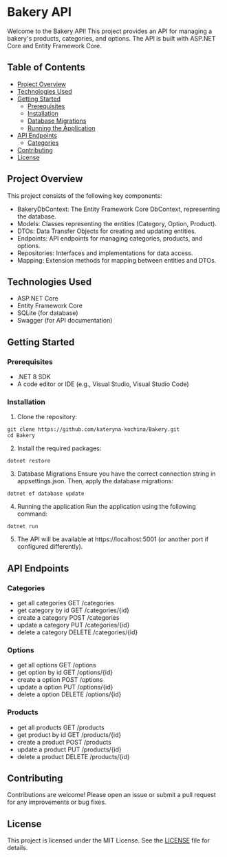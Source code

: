 # Bakery API

Welcome to the Bakery API! This project provides an API for managing a bakery's products, categories, and options. The API is built with ASP.NET Core and Entity Framework Core.

## Table of Contents

- [Project Overview](#project-overview)
- [Technologies Used](#technologies-used)
- [Getting Started](#getting-started)
  - [Prerequisites](#prerequisites)
  - [Installation](#installation)
  - [Database Migrations](#database-migrations)
  - [Running the Application](#running-the-application)
- [API Endpoints](#api-endpoints)
  - [Categories](#categories)
- [Contributing](#contributing)
- [License](#license)

## Project Overview

This project consists of the following key components:

- BakeryDbContext: The Entity Framework Core DbContext, representing the database.
- Models: Classes representing the entities (Category, Option, Product).
- DTOs: Data Transfer Objects for creating and updating entities.
- Endpoints: API endpoints for managing categories, products, and options.
- Repositories: Interfaces and implementations for data access.
- Mapping: Extension methods for mapping between entities and DTOs.

## Technologies Used

- ASP.NET Core
- Entity Framework Core
- SQLite (for database)
- Swagger (for API documentation)

## Getting Started

### Prerequisites
- .NET 8 SDK
- A code editor or IDE (e.g., Visual Studio, Visual Studio Code)

### Installation
1. Clone the repository:
```
git clone https://github.com/kateryna-kochina/Bakery.git
cd Bakery
```
2. Install the required packages:
```
dotnet restore
```
3. Database Migrations
Ensure you have the correct connection string in appsettings.json. Then, apply the database migrations:
```
dotnet ef database update
```
4. Running the application
Run the application using the following command:
```
dotnet run
```
5. The API will be available at https://localhost:5001 (or another port if configured differently).

## API Endpoints

### Categories
- get all categories GET /categories
- get category by id GET /categories/{id}
- create a category POST /categories
- update a category PUT /categories/{id}
- delete a category DELETE /categories/{id}

### Options
- get all options GET /options
- get option by id GET /options/{id}
- create a option POST /options
- update a option PUT /options/{id}
- delete a option DELETE /options/{id}

### Products
- get all products GET /products
- get product by id GET /products/{id}
- create a product POST /products
- update a product PUT /products/{id}
- delete a product DELETE /products/{id}

## Contributing

Contributions are welcome! Please open an issue or submit a pull request for any improvements or bug fixes.

## License

This project is licensed under the MIT License. See the [LICENSE](LICENSE) file for details.
